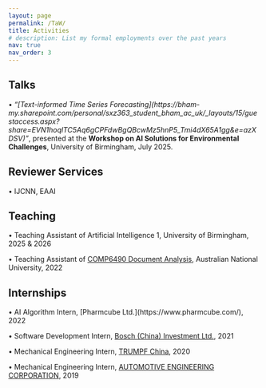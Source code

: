 ```yaml
---
layout: page
permalink: /TaW/
title: Activities
# description: List my formal employments over the past years
nav: true
nav_order: 3
---
```

<h2 class="post-title">Talks</h2>
•  <i>“[Text-informed Time Series Forecasting](https://bham-my.sharepoint.com/personal/sxz363_student_bham_ac_uk/_layouts/15/guestaccess.aspx?share=EVN1hoqlTC5Aq6gCPFdwBgQBcwMz5hnP5_Tmi4dX65A1gg&e=azXDSV)”</i>, presented at the <b>Workshop on AI Solutions for Environmental Challenges</b>, University of Birmingham, July 2025.

<h2 class="post-title">Reviewer Services</h2>
•   IJCNN, EAAI

<h2 class="post-title">Teaching</h2>
•   Teaching Assistant of Artificial Intelligence 1, University of Birmingham, 2025 & 2026

•   Teaching Assistant of [COMP6490 Document Analysis](https://programsandcourses.anu.edu.au/2022/course/comp6490), Australian National University, 2022

<h2 class="post-title">Internships</h2>
•   AI Algorithm Intern, [Pharmcube Ltd.](https://www.pharmcube.com/), 2022

•   Software Development Intern, [Bosch (China) Investment Ltd.](https://www.bosch.com.cn/en/), 2021

•   Mechanical Engineering Intern, [TRUMPF China](https://www.trumpf.com/en_INT/), 2020

•   Mechanical Engineering Intern, [AUTOMOTIVE ENGINEERING CORPORATION](https://en.chinaaie.com.cn/), 2019

<!-- For now, this page is assumed to be a static description of your courses. You can convert it to a collection similar to `_projects/` so that you can have a dedicated page for each course.

Organize your courses by years, topics, or universities, however you like! -->
